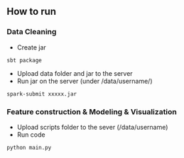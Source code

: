 ## How to run

### Data Cleaning

- Create jar

```
sbt package
```

- Upload data folder and jar to the server
- Run jar on the server (under /data/username/)

```
spark-submit xxxxx.jar
```

### Feature construction & Modeling & Visualization

- Upload scripts folder to the sever (/data/username)
- Run code

```
python main.py
```

